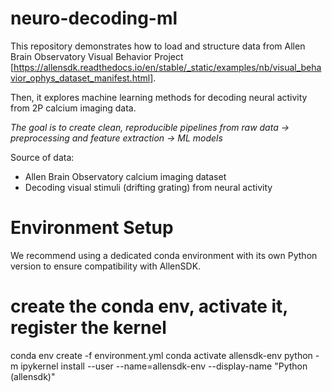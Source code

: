 # neuro-decoding-ml

This repository demonstrates how to load and structure data from 
Allen Brain Observatory Visual Behavior Project [https://allensdk.readthedocs.io/en/stable/_static/examples/nb/visual_behavior_ophys_dataset_manifest.html].

Then, it explores machine learning methods for decoding neural activity from 2P calcium imaging data.

_The goal is to create clean, reproducible pipelines from raw data -> preprocessing and feature extraction -> ML models_

Source of data:
- Allen Brain Observatory calcium imaging dataset
- Decoding visual stimuli (drifting grating) from neural activity 

# Environment Setup

We recommend using a dedicated conda environment with its own Python version to ensure compatibility with AllenSDK.

# create the conda env, activate it, register the kernel
conda env create -f environment.yml
conda activate allensdk-env
python -m ipykernel install --user --name=allensdk-env --display-name "Python (allensdk)"